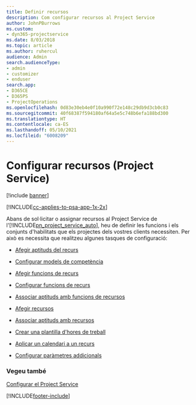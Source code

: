 ```yaml
---
title: Definir recursos
description: Com configurar recursos al Project Service
author: JohnPBurrows
ms.custom:
- dyn365-projectservice
ms.date: 8/03/2018
ms.topic: article
ms.author: ruhercul
audience: Admin
search.audienceType:
- admin
- customizer
- enduser
search.app:
- D365CE
- D365PS
- ProjectOperations
ms.openlocfilehash: 0d83e30eb4e0f10a990f72e148c29db9d3cb0c83
ms.sourcegitcommit: 40f68387f594180af64a5e5c748b6efa188bd300
ms.translationtype: HT
ms.contentlocale: ca-ES
ms.lasthandoff: 05/10/2021
ms.locfileid: "6008209"
---
```

# <a name="set-up-resources-project-service"></a>Configurar recursos (Project Service)

[!include [banner](../includes/psa-now-project-operations.md)]

[!INCLUDE[cc-applies-to-psa-app-1x-2x](../includes/cc-applies-to-psa-app-1x-2x.md)]

Abans de sol·licitar o assignar recursos al Project Service de l'[!INCLUDE[pn_project_service_auto](../includes/pn-project-service-auto.md)], heu de definir les funcions i els conjunts d'habilitats que els projectes dels vostres clients necessiten. Per això es necessita que realitzeu algunes tasques de configuració:  
  
-   [Afegir aptituds del recurs](../psa/add-resource-skills.md)  
  
-   [Configurar models de competència](../psa/set-up-proficiency-models.md)  
  
-   [Afegir funcions de recurs](../psa/add-resource-roles.md)  
  
-   [Configurar funcions de recurs](../psa/configure-resource-roles.md)  
  
-   [Associar aptituds amb funcions de recursos](../psa/associate-skills-with-resource-roles.md)  
  
-   [Afegir recursos](../psa/add-resources.md)  
  
-   [Associar aptituds amb recursos](../psa/associate-skills-with-resources.md)  
  
-   [Crear una plantilla d'hores de treball](../psa/create-work-hours-template.md)  
  
-   [Aplicar un calendari a un recurs](../psa/apply-calendar-resource.md)  
  
-   [Configurar paràmetres addicionals](../psa/configure-additional-parameters-settings.md)  
  
### <a name="see-also"></a>Vegeu també  
 [Configurar el Project Service](../psa/configure.md)


[!INCLUDE[footer-include](../includes/footer-banner.md)]